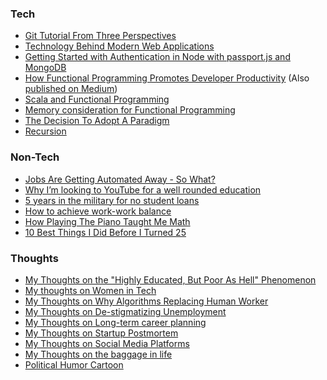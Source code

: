 ### Tech
* <i class="fa fa-github"></i> [Git Tutorial From Three Perspectives](https://github.com/xiaoyunyang/xiaoyunyang.github.io/blob/master/assets/md/GitTutorial.md)
* <i class="fa fa-github"></i> [Technology Behind Modern Web Applications](https://github.com/xiaoyunyang/xiaoyunyang.github.io/blob/master/assets/md/WebTech.md)
* <i class="fa fa-github"></i> [Getting Started with Authentication in Node with passport.js and MongoDB](https://github.com/xiaoyunyang/xiaoyunyang.github.io/blob/master/assets/md/SetupAuth.md)
* <i class="fa fa-github"></i> [How Functional Programming Promotes Developer Productivity](https://github.com/xiaoyunyang/xiaoyunyang.github.io/blob/master/assets/md/FP.md) (Also [published on Medium](https://medium.com/@xiaoyunyang/why-functional-programming-from-a-developer-productivity-perspective-69c4b8100776))
* <i class="fa fa-github"></i> [Scala and Functional Programming](https://github.com/xiaoyunyang/coursera-scala-specialization/blob/master/README.md)
* [Memory consideration for Functional Programming](https://medium.com/@xiaoyunyang/the-question-you-should-ask-yourself-when-you-write-programs-the-functional-way-is-how-can-i-solve-af9d93be4ae2)
* [The Decision To Adopt A Paradigm](https://medium.com/@xiaoyunyang/the-decision-to-adopt-a-new-paradigm-depends-on-1-the-community-of-developers-using-fp-for-a-b1f6ed2a9655)
* [Recursion](https://medium.com/@xiaoyunyang/to-borrow-some-ideas-from-douglas-hofstadter-in-a-truly-mechanical-mode-rules-are-rules-that-605c15b0c774)

### Non-Tech
* [Jobs Are Getting Automated Away - So What?](https://medium.com/@xiaoyunyang/your-jobs-are-getting-automated-away-so-what-8942652f489c)
* [Why I’m looking to YouTube for a well rounded education](https://medium.com/@xiaoyunyang/why-im-looking-to-youtube-for-a-well-rounded-education-f9a46210a1d1)
* [5 years in the military for no student loans](https://medium.com/@xiaoyunyang/5-years-in-the-military-for-no-student-loans-43f7c2c617ab)
* [How to achieve work-work balance](https://medium.com/@xiaoyunyang/how-to-master-the-work-work-balance-2e39c9028ab5)
* [How Playing The Piano Taught Me Math](https://medium.com/@xiaoyunyang/how-playing-the-piano-taught-me-math-8917f84a4326)
* [10 Best Things I Did Before I Turned 25
](https://medium.com/@xiaoyunyang/10-best-things-i-did-before-i-turned-25-5511d23b726d)

### Thoughts
* [My Thoughts on the "Highly Educated, But Poor As Hell" Phenomenon](https://medium.com/@xiaoyunyang/i-appreciate-the-perspective-you-share-on-this-topic-something-ive-been-contemplating-a-lot-5136930d2c7f)
* [My thoughts on Women in Tech](https://medium.com/@xiaoyunyang/thats-a-very-interesting-point-a70a18eb3930)
* [My Thoughts on Why Algorithms Replacing Human Worker](https://medium.com/@xiaoyunyang/while-algorithms-are-replacing-human-workers-in-fields-that-require-mostly-algorithmic-and-e12ccab4fb70)
* [My Thoughts on De-stigmatizing Unemployment](https://medium.com/@xiaoyunyang/technology-helps-us-become-more-productive-so-we-can-get-more-work-done-for-cheaper-with-fewer-715663903f92)
* [My Thoughts on Long-term career planning](https://medium.com/@xiaoyunyang/the-baggage-that-comes-later-in-life-marriage-and-children-is-a-personal-choice-that-many-people-5c73cd45d1d9)
* [My Thoughts on Startup Postmortem](https://medium.com/@xiaoyunyang/there-are-many-good-ideas-in-here-and-you-have-my-full-respect-for-sharing-your-lessons-learned-7cd32d24572a)
* [My Thoughts on Social Media Platforms](https://medium.com/@xiaoyunyang/i-think-many-people-who-use-these-free-services-are-well-aware-that-their-data-is-being-sold-and-it-307acaeb944f)
* [My Thoughts on the baggage in life](https://medium.com/@xiaoyunyang/the-baggage-that-comes-later-in-life-marriage-and-children-is-a-personal-choice-that-many-people-5c73cd45d1d9)
* [Political Humor Cartoon](https://medium.com/@xiaoyunyang/what-a-trump-presidency-looks-like-392d45f42edb)



